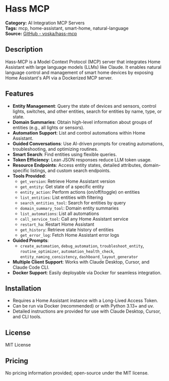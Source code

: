 # Hass MCP

**Category:** AI Integration MCP Servers  
**Tags:** mcp, home-assistant, smart-home, natural-language  
**Source:** [GitHub - voska/hass-mcp](https://github.com/voska/hass-mcp)

## Description
Hass-MCP is a Model Context Protocol (MCP) server that integrates Home Assistant with large language models (LLMs) like Claude. It enables natural language control and management of smart home devices by exposing Home Assistant's API via a Dockerized MCP server.

## Features
- **Entity Management**: Query the state of devices and sensors, control lights, switches, and other entities, search for entities by name, type, or state.
- **Domain Summaries**: Obtain high-level information about groups of entities (e.g., all lights or sensors).
- **Automation Support**: List and control automations within Home Assistant.
- **Guided Conversations**: Use AI-driven prompts for creating automations, troubleshooting, and optimizing routines.
- **Smart Search**: Find entities using flexible queries.
- **Token Efficiency**: Lean JSON responses reduce LLM token usage.
- **Resource Endpoints**: Access entity states, detailed attributes, domain-specific listings, and custom search endpoints.
- **Tools Provided**:
  - `get_version`: Retrieve Home Assistant version
  - `get_entity`: Get state of a specific entity
  - `entity_action`: Perform actions (on/off/toggle) on entities
  - `list_entities`: List entities with filtering
  - `search_entities_tool`: Search for entities by query
  - `domain_summary_tool`: Domain entity summaries
  - `list_automations`: List all automations
  - `call_service_tool`: Call any Home Assistant service
  - `restart_ha`: Restart Home Assistant
  - `get_history`: Retrieve state history of entities
  - `get_error_log`: Fetch Home Assistant error logs
- **Guided Prompts**:
  - `create_automation`, `debug_automation`, `troubleshoot_entity`, `routine_optimizer`, `automation_health_check`, `entity_naming_consistency`, `dashboard_layout_generator`
- **Multiple Client Support**: Works with Claude Desktop, Cursor, and Claude Code CLI.
- **Docker Support**: Easily deployable via Docker for seamless integration.

## Installation
- Requires a Home Assistant instance with a Long-Lived Access Token.
- Can be run via Docker (recommended) or with Python 3.13+ and uv.
- Detailed instructions are provided for use with Claude Desktop, Cursor, and CLI tools.

## License
MIT License

## Pricing
No pricing information provided; open-source under the MIT license.